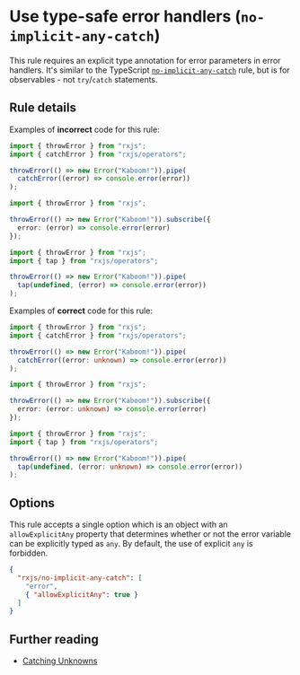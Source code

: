 # Use type-safe error handlers (`no-implicit-any-catch`)

This rule requires an explicit type annotation for error parameters in error handlers. It's similar to the TypeScript [`no-implicit-any-catch`](https://github.com/typescript-eslint/typescript-eslint/blob/e01204931e460f5e6731abc443c88d666ca0b07a/packages/eslint-plugin/docs/rules/no-implicit-any-catch.md) rule, but is for observables - not `try`/`catch` statements.

## Rule details

Examples of **incorrect** code for this rule:

```ts
import { throwError } from "rxjs";
import { catchError } from "rxjs/operators";

throwError(() => new Error("Kaboom!")).pipe(
  catchError((error) => console.error(error))
);
```

```ts
import { throwError } from "rxjs";

throwError(() => new Error("Kaboom!")).subscribe({
  error: (error) => console.error(error)
});
```

```ts
import { throwError } from "rxjs";
import { tap } from "rxjs/operators";

throwError(() => new Error("Kaboom!")).pipe(
  tap(undefined, (error) => console.error(error))
);
```

Examples of **correct** code for this rule:

```ts
import { throwError } from "rxjs";
import { catchError } from "rxjs/operators";

throwError(() => new Error("Kaboom!")).pipe(
  catchError((error: unknown) => console.error(error))
);
```

```ts
import { throwError } from "rxjs";

throwError(() => new Error("Kaboom!")).subscribe({
  error: (error: unknown) => console.error(error)
});
```

```ts
import { throwError } from "rxjs";
import { tap } from "rxjs/operators";

throwError(() => new Error("Kaboom!")).pipe(
  tap(undefined, (error: unknown) => console.error(error))
);
```

## Options

This rule accepts a single option which is an object with an `allowExplicitAny` property that determines whether or not the error variable can be explicitly typed as `any`. By default, the use of explicit `any` is forbidden.

```json
{
  "rxjs/no-implicit-any-catch": [
    "error",
    { "allowExplicitAny": true }
  ]
}
```

## Further reading

- [Catching Unknowns](https://ncjamieson.com/catching-unknowns/)

